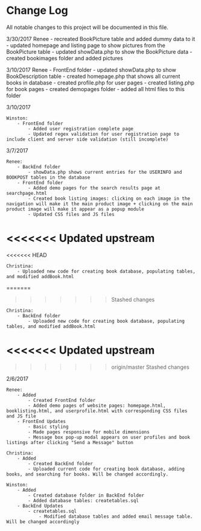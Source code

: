 # Change Log
All notable changes to this project will be documented in this file.

3/30/2017
	Renee
		- recreated BookPicture table and added dummy data to it
		- updated homepage and listing page to show pictures from the BookPicture table
		- updated showData.php to show the BookPicture data
		- created bookimages folder and added pictures

3/10/2017
	Renee
		- FrontEnd folder
			- updated showData.php to show BookDescription table
			- created homepage.php that shows all current books in database
			- created profile.php for user pages
			- created listing.php for book pages
		- created demopages folder
			- added all html files to this folder

3/10/2017

	Winston:
		- FrontEnd folder
			- Added user registration complete page
			- Updated regex validation for user registration page to include client and server side validation (still incomplete)

3/7/2017

	Renee: 
		- BackEnd folder
			- showData.php shows current entries for the USERINFO and BOOKPOST tables in the database
		- FrontEnd folder
			- Added demo pages for the search results page at searchpage.html
			- Created book listing images: clicking on each image in the navigation will make it the main product image + clicking on the main product image will make it appear as a popup module
			- Updated CSS files and JS files
<<<<<<< Updated upstream
=======
<<<<<<< HEAD
			
	Christina: 
		- Uploaded new code for creating book database, populating tables, and modified addBook.html	
=======
>>>>>>> Stashed changes
	
	Christina: 
		- BackEnd folder
			- Uploaded new code for creating book database, populating tables, and modified addBook.html
<<<<<<< Updated upstream
=======
>>>>>>> origin/master
>>>>>>> Stashed changes

2/6/2017
	
	Renee: 
		- Added
			- Created FrontEnd folder 
			- Added demo pages of website pages: homepage.html, booklisting.html, and userprofile.html with corresponding CSS files and JS file
		- FrontEnd Updates
			- Basic styling
			- Made pages responsive for mobile dimensions
			- Message box pop-up modal appears on user profiles and book listings after clicking "Send a Message" button
		
	Christina: 
		- Added
			- Created BackEnd folder
			- Uploaded current code for creating book database, adding books, and searching for books. Will be changed accordingly.

	Winston: 
		- Added
			- Created database folder in BackEnd folder
			- Added database tables: createtables.sql
		- BackEnd Updates
			- createtables.sql
				- Modified database tables and added email message table. Will be changed accordingly
